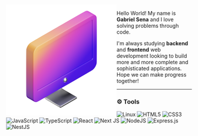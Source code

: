<img src="computer.png" min-width="300px" max-width="300px" width="300px" align="left">

<p align="left"> 
Hello World! My name is <strong>Gabriel Sena</strong> and I love solving problems through code. 
</p>

<p>I'm always studying <strong>backend</strong> and <strong>frontend</strong> web development looking to build more and more complete and sophisticated applications. Hope we can make progress together!</p>

---

### :gear: Tools
![Linux](https://img.shields.io/badge/Linux-white?style=flat-square&logo=linux&logoColor=black)
![HTML5](https://img.shields.io/badge/HTML5-3F00E1.svg?style=flat-square&logo=html5&logoColor=white)
![CSS3](https://img.shields.io/badge/CSS3-3F00E1.svg?style=flat-square&logo=css3&logoColor=white)
![JavaScript](https://img.shields.io/badge/Javascript-3F00E1.svg?style=flat-square&logo=javascript&logoColor=white)
![TypeScript](https://img.shields.io/badge/Typescript-3F00E1.svg?style=flat-square&logo=typescript&logoColor=white)
![React](https://img.shields.io/badge/React-3F00E1.svg?style=flat-square&logo=react&logoColor=white)
![Next JS](https://img.shields.io/badge/Next.js-3F00E1?style=flat-square&logo=next.js&logoColor=white)
![NodeJS](https://img.shields.io/badge/Node.js-3F00E1?style=flat-square&logo=node.js&logoColor=white)
![Express.js](https://img.shields.io/badge/Express.js-3F00E1.svg?style=flat-square&logo=express&logoColor=white)
![NestJS](https://img.shields.io/badge/NestJS-3F00E1.svg?style=flat-square&logo=nestjs&logoColor=white)

<!--
<p align = "center">
  <img src = "https://github-readme-streak-stats.herokuapp.com?user=stardusteight-d4c&theme=buefy&hide_border=true" width="300" align="left">
</p>
-->
  

